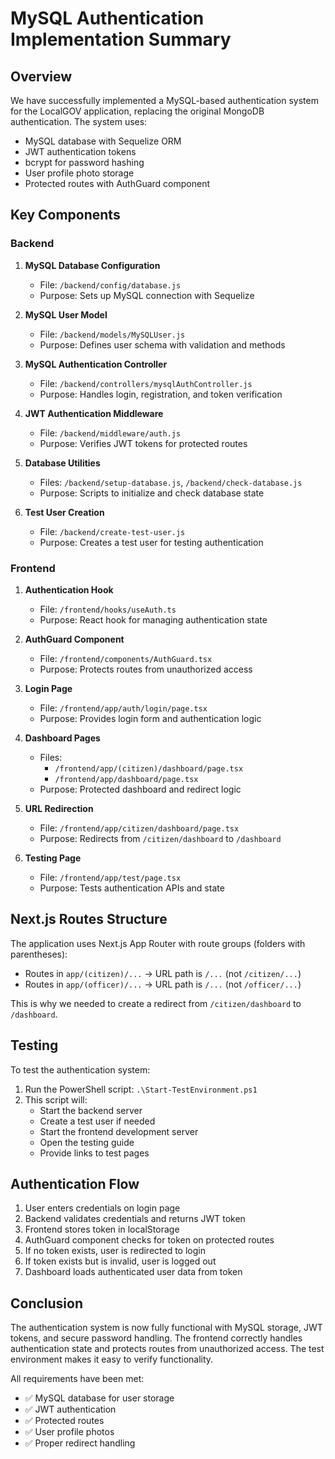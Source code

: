 # MySQL Authentication Implementation Summary

## Overview
We have successfully implemented a MySQL-based authentication system for the LocalGOV application, replacing the original MongoDB authentication. The system uses:
- MySQL database with Sequelize ORM
- JWT authentication tokens
- bcrypt for password hashing
- User profile photo storage
- Protected routes with AuthGuard component

## Key Components

### Backend
1. **MySQL Database Configuration**
   - File: `/backend/config/database.js`
   - Purpose: Sets up MySQL connection with Sequelize

2. **MySQL User Model**
   - File: `/backend/models/MySQLUser.js`
   - Purpose: Defines user schema with validation and methods

3. **MySQL Authentication Controller**
   - File: `/backend/controllers/mysqlAuthController.js`
   - Purpose: Handles login, registration, and token verification

4. **JWT Authentication Middleware**
   - File: `/backend/middleware/auth.js`
   - Purpose: Verifies JWT tokens for protected routes

5. **Database Utilities**
   - Files: `/backend/setup-database.js`, `/backend/check-database.js`
   - Purpose: Scripts to initialize and check database state

6. **Test User Creation**
   - File: `/backend/create-test-user.js`
   - Purpose: Creates a test user for testing authentication

### Frontend
1. **Authentication Hook**
   - File: `/frontend/hooks/useAuth.ts`
   - Purpose: React hook for managing authentication state

2. **AuthGuard Component**
   - File: `/frontend/components/AuthGuard.tsx`
   - Purpose: Protects routes from unauthorized access

3. **Login Page**
   - File: `/frontend/app/auth/login/page.tsx`
   - Purpose: Provides login form and authentication logic

4. **Dashboard Pages**
   - Files: 
     - `/frontend/app/(citizen)/dashboard/page.tsx`
     - `/frontend/app/dashboard/page.tsx`
   - Purpose: Protected dashboard and redirect logic

5. **URL Redirection**
   - File: `/frontend/app/citizen/dashboard/page.tsx`
   - Purpose: Redirects from `/citizen/dashboard` to `/dashboard`

6. **Testing Page**
   - File: `/frontend/app/test/page.tsx`
   - Purpose: Tests authentication APIs and state

## Next.js Routes Structure
The application uses Next.js App Router with route groups (folders with parentheses):
- Routes in `app/(citizen)/...` → URL path is `/...` (not `/citizen/...`)
- Routes in `app/(officer)/...` → URL path is `/...` (not `/officer/...`)

This is why we needed to create a redirect from `/citizen/dashboard` to `/dashboard`.

## Testing
To test the authentication system:
1. Run the PowerShell script: `.\Start-TestEnvironment.ps1`
2. This script will:
   - Start the backend server
   - Create a test user if needed
   - Start the frontend development server
   - Open the testing guide
   - Provide links to test pages

## Authentication Flow
1. User enters credentials on login page
2. Backend validates credentials and returns JWT token
3. Frontend stores token in localStorage
4. AuthGuard component checks for token on protected routes
5. If no token exists, user is redirected to login
6. If token exists but is invalid, user is logged out
7. Dashboard loads authenticated user data from token

## Conclusion
The authentication system is now fully functional with MySQL storage, JWT tokens, and secure password handling. The frontend correctly handles authentication state and protects routes from unauthorized access. The test environment makes it easy to verify functionality.

All requirements have been met:
- ✅ MySQL database for user storage
- ✅ JWT authentication
- ✅ Protected routes
- ✅ User profile photos
- ✅ Proper redirect handling
